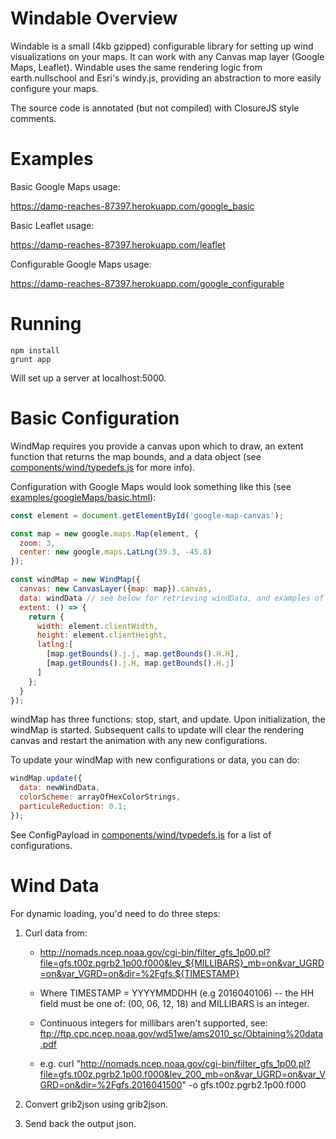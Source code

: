 # Windable Overview

Windable is a small (4kb gzipped) configurable library for setting up wind visualizations on your maps.
It can work with any Canvas map layer (Google Maps, Leaflet).
Windable uses the same rendering logic from earth.nullschool and Esri's windy.js, providing an abstraction to more easily configure your maps.

The source code is annotated (but not compiled) with ClosureJS style comments.

# Examples

Basic Google Maps usage:

https://damp-reaches-87397.herokuapp.com/google_basic

Basic Leaflet usage:

https://damp-reaches-87397.herokuapp.com/leaflet

Configurable Google Maps usage:

https://damp-reaches-87397.herokuapp.com/google_configurable

# Running

```
npm install
grunt app
```
Will set up a server at localhost:5000.

# Basic Configuration

WindMap requires you provide a canvas upon which to draw, an extent function that returns the map bounds, and a data object (see [components/wind/typedefs.js](https://github.com/dannycochran/windable/blob/master/components/wind/typedefs.js) for more info).

Configuration with Google Maps would look something like this (see [examples/googleMaps/basic.html](https://github.com/dannycochran/windable/blob/master/examples/googleMaps/basic.html)):

```javascript
const element = document.getElementById('google-map-canvas');

const map = new google.maps.Map(element, {
  zoom: 3,
  center: new google.maps.LatLng(39.3, -45.8)
});

const windMap = new WindMap({
  canvas: new CanvasLayer({map: map}).canvas,
  data: windData // see below for retrieving windData, and examples of data in data/
  extent: () => {
    return {
      width: element.clientWidth,
      height: element.clientHeight,
      latlng:[
        [map.getBounds().j.j, map.getBounds().H.H],
        [map.getBounds().j.H, map.getBounds().H.j]
      ]
    };
  }
});
```

windMap has three functions: stop, start, and update. Upon initialization, the windMap is started. Subsequent calls to update will clear the rendering canvas and restart the animation with any
new configurations.

To update your windMap with new configurations or data, you can do:

```javascript
windMap.update({
  data: newWindData,
  colorScheme: arrayOfHexColorStrings,
  particuleReduction: 0.1;
});
```

See ConfigPayload in [components/wind/typedefs.js](https://github.com/dannycochran/windable/blob/master/components/wind/typedefs.js) for a list of configurations.

# Wind Data

For dynamic loading, you'd need to do three steps:
 1. Curl data from:

    - http://nomads.ncep.noaa.gov/cgi-bin/filter_gfs_1p00.pl?file=gfs.t00z.pgrb2.1p00.f000&lev_${MILLIBARS}_mb=on&var_UGRD=on&var_VGRD=on&dir=%2Fgfs.${TIMESTAMP}

    - Where TIMESTAMP = YYYYMMDDHH (e.g 2016040106) -- the HH field must be one of: (00, 06, 12, 18) and MILLIBARS is an integer.
    - Continuous integers for millibars aren't supported, see: ftp://ftp.cpc.ncep.noaa.gov/wd51we/ams2010_sc/Obtaining%20data.pdf
    - e.g. curl "http://nomads.ncep.noaa.gov/cgi-bin/filter_gfs_1p00.pl?file=gfs.t00z.pgrb2.1p00.f000&lev_200_mb=on&var_UGRD=on&var_VGRD=on&dir=%2Fgfs.2016041500" -o gfs.t00z.pgrb2.1p00.f000

 2. Convert grib2json using grib2json.

 3. Send back the output json.